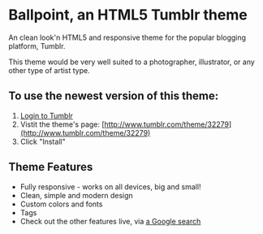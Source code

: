 Ballpoint, an HTML5 Tumblr theme
======================

An clean look'n HTML5 and responsive theme for the popular blogging platform, Tumblr.

This theme would be very well suited to a photographer, illustrator, or any other type of artist type.

## To use the newest version of this theme:

1. [Login to Tumblr](http://tumblr.com)
2. Vistit the theme's page: [http://www.tumblr.com/theme/32279](http://www.tumblr.com/theme/32279)
3. Click "Install"


## Theme Features

* Fully responsive - works on all devices, big and small!
* Clean, simple and modern design
* Custom colors and fonts
* Tags
* Check out the other features live, via [a Google search](https://www.google.ca/search?q="ballpoint+by+jb")